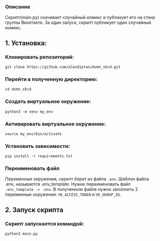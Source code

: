 ### Описание 
Скрипт(main.py) скачивает случайный комикс и публикует его на стену группы Вконтакте. За один запуск, скрипт публикует
один случайный комикс.

## 1. Установка:
### Клонировать репозиторий: 
```
git clone https://github.com/alexdiptan/dvmn_xkcd.git
```
### Перейти в полученную директорию:
```
cd dvmn_xkcd
```
### Создать виртуальное окружение:
```
python3 -m venv my_env
```
### Активировать виртуальное окружение:
```
source my_env/bin/activate
```
### Установить зависимости:
```
pip install -r requirements.txt
```
### Переименовать файл
Переменные окружения, скрипт берет из файла `.env`. Шаблон файла .env, называется .env_template.
Нужно переименовать файл `.env_template -> .env`.
В полученном файле нужно заполнить 2 переменные окружения: `VK_ACCESS_TOKEN` и `VK_GROUP_ID`.

## 2. Запуск скрипта
### Скрипт запускается командой:
```
python3 main.py
```
